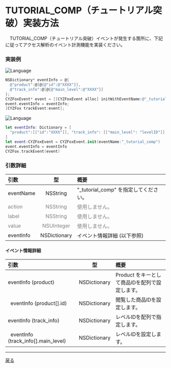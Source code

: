 #	TUTORIAL_COMP（チュートリアル突破）実装方法

　TUTORIAL_COMP（チュートリアル突破）イベントが発生する箇所に、下記に従ってアクセス解析のイベント計測機能を実装ください。

### 実装例

![Language](http://img.shields.io/badge/language-Objective–C-blue.svg?style=flat)
```objective-c
NSDictionary* eventInfo = @{
  @"product":@[@{@"id":@"XXXX"}],
  @"track_info":@[@{@"main_level":@"XXXX"}]
};
CYZFoxEvent* event = [[CYZFoxEvent alloc] initWithEventName:@"_tutorial_comp"];
event.eventInfo = eventInfo;
[CYZFox trackEvent:event];
```

![Language](https://img.shields.io/badge/language-Swift-orange.svg?style=flat)
```Swift
let eventInfo: Dictionary = [
  "product":[["id":"XXXX"]], "track_info": [["main_level": "levelID"]]
]
let event:CYZFoxEvent = CYZFoxEvent.init(eventName:"_tutorial_comp")
event.eventInfo = eventInfo
CYZFox.trackEvent(event)
```

### 引数詳細

| 引数 | 型 | 概要 |
|:----------|:-----------:|:------------|
|eventName|NSString|"\_tutorial\_comp" を指定してください。|
|<span style="color:grey">action|<span style="color:grey">NSString|<span style="color:grey">使用しません。|
|<span style="color:grey">label|<span style="color:grey">NSString|<span style="color:grey">使用しません。|
|<span style="color:grey">value|<span style="color:grey">NSUInteger|<span style="color:grey">使用しません。|
|eventInfo|NSDictionary|イベント情報詳細 (以下参照)|

#### イベント情報詳細

| 引数 | 型 | 概要 |
|:----------|:-----------:|:------------|
|eventInfo (product)|NSDictionary|Product をキーとして商品IDを配列で設定します。
|&nbsp;&nbsp;eventInfo (product[].id)|NSDictionary|閲覧した商品IDを設定します。|
|eventInfo (track_info)|NSDictionary|レベルIDを配列で指定します。
|&nbsp;&nbsp;eventInfo (track_info[].main_level)|NSDictionary|レベルIDを設定します。|

---
[戻る](/lang/ja/doc/fox_engagement/README.md)
